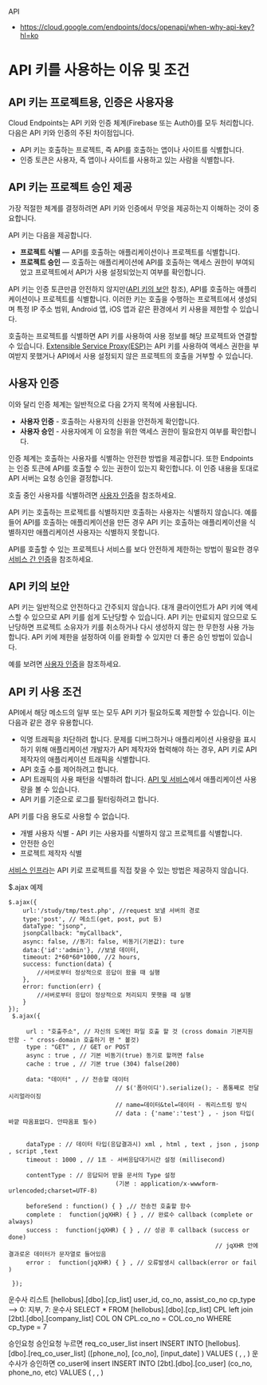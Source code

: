 API

- https://cloud.google.com/endpoints/docs/openapi/when-why-api-key?hl=ko

# API 키를 사용하는 이유 및 조건

## API 키는 프로젝트용, 인증은 사용자용

Cloud Endpoints는 API 키와 인증 체계(Firebase 또는 Auth0)를 모두 처리합니다. 다음은 API 키와 인증의 주된 차이점입니다.

- API 키는 호출하는 프로젝트, 즉 API를 호출하는 앱이나 사이트를 식별합니다.
- 인증 토큰은 사용자, 즉 앱이나 사이트를 사용하고 있는 사람을 식별합니다.

## API 키는 프로젝트 승인 제공

가장 적절한 체계를 결정하려면 API 키와 인증에서 무엇을 제공하는지 이해하는 것이 중요합니다.

API 키는 다음을 제공합니다.

- **프로젝트 식별** — API를 호출하는 애플리케이션이나 프로젝트를 식별합니다.
- **프로젝트 승인** — 호출하는 애플리케이션에 API를 호출하는 액세스 권한이 부여되었고 프로젝트에서 API가 사용 설정되었는지 여부를 확인합니다.

API 키는 인증 토큰만큼 안전하지 않지만([API 키의 보안](https://cloud.google.com/endpoints/docs/openapi/when-why-api-key?hl=ko#security_of_api_keys) 참조), API를 호출하는 애플리케이션이나 프로젝트를 식별합니다. 이러한 키는 호출을 수행하는 프로젝트에서 생성되며 특정 IP 주소 범위, Android 앱, iOS 앱과 같은 환경에서 키 사용을 제한할 수 있습니다.

호출하는 프로젝트를 식별하면 API 키를 사용하여 사용 정보를 해당 프로젝트와 연결할 수 있습니다. [Extensible Service Proxy(ESP)](https://cloud.google.com/endpoints/docs/openapi/glossary?hl=ko#extensible_service_proxy)는 API 키를 사용하여 액세스 권한을 부여받지 못했거나 API에서 사용 설정되지 않은 프로젝트의 호출을 거부할 수 있습니다.

## 사용자 인증

이와 달리 인증 체계는 일반적으로 다음 2가지 목적에 사용됩니다.

- **사용자 인증** - 호출하는 사용자의 신원을 안전하게 확인합니다.
- **사용자 승인** - 사용자에게 이 요청을 위한 액세스 권한이 필요한지 여부를 확인합니다.

인증 체계는 호출하는 사용자를 식별하는 안전한 방법을 제공합니다. 또한 Endpoints는 인증 토큰에 API를 호출할 수 있는 권한이 있는지 확인합니다. 이 인증 내용을 토대로 API 서버는 요청 승인을 결정합니다.

호출 중인 사용자를 식별하려면 [사용자 인증](https://cloud.google.com/endpoints/docs/openapi/authenticating-users?hl=ko)을 참조하세요.

API 키는 호출하는 프로젝트를 식별하지만 호출하는 사용자는 식별하지 않습니다. 예를 들어 API를 호출하는 애플리케이션을 만든 경우 API 키는 호출하는 애플리케이션을 식별하지만 애플리케이션 사용자는 식별하지 못합니다.

API를 호출할 수 있는 프로젝트나 서비스를 보다 안전하게 제한하는 방법이 필요한 경우 [서비스 간 인증](https://cloud.google.com/endpoints/docs/openapi/service-account-authentication?hl=ko)을 참조하세요.

## API 키의 보안

API 키는 일반적으로 안전하다고 간주되지 않습니다. 대개 클라이언트가 API 키에 액세스할 수 있으므로 API 키를 쉽게 도난당할 수 있습니다. API 키는 만료되지 않으므로 도난당하면 프로젝트 소유자가 키를 취소하거나 다시 생성하지 않는 한 무한정 사용 가능합니다. API 키에 제한을 설정하여 이를 완화할 수 있지만 더 좋은 승인 방법이 있습니다.

예를 보려면 [사용자 인증](https://cloud.google.com/endpoints/docs/openapi/authenticating-users?hl=ko)을 참조하세요.

## API 키 사용 조건

API에서 해당 메소드의 일부 또는 모두 API 키가 필요하도록 제한할 수 있습니다. 이는 다음과 같은 경우 유용합니다.

- 익명 트래픽을 차단하려 합니다. 문제를 디버그하거나 애플리케이션 사용량을 표시하기 위해 애플리케이션 개발자가 API 제작자와 협력해야 하는 경우, API 키로 API 제작자의 애플리케이션 트래픽을 식별합니다.
- API 호출 수를 제어하려고 합니다.
- API 트래픽의 사용 패턴을 식별하려 합니다. [API 및 서비스](http://console.developers.google.com/?hl=ko)에서 애플리케이션 사용량을 볼 수 있습니다.
- API 키를 기준으로 로그를 필터링하려고 합니다.

API 키를 다음 용도로 사용할 수 없습니다.

- 개별 사용자 식별 - API 키는 사용자를 식별하지 않고 프로젝트를 식별합니다.
- 안전한 승인
- 프로젝트 제작자 식별

[서비스 인프라](https://cloud.google.com/service-infrastructure/docs/overview?hl=ko)는 API 키로 프로젝트를 직접 찾을 수 있는 방법은 제공하지 않습니다.

$.ajax 예제

```
$.ajax({
    url:'/study/tmp/test.php', //request 보낼 서버의 경로
    type:'post', // 메소드(get, post, put 등)
    dataType: "jsonp",
    jsonpCallback: "myCallback",
    async: false, //동기: false, 비동기(기본값): ture
    data:{'id':'admin'}, //보낼 데이터,
	timeout: 2*60*60*1000, //2 hours,
    success: function(data) {
        //서버로부터 정상적으로 응답이 왔을 때 실행
    },
    error: function(err) {
        //서버로부터 응답이 정상적으로 처리되지 못햇을 때 실행
    }
});
 $.ajax({

     url : "호출주소", // 자신의 도메인 파일 호출 할 것 (cross domain 기본지원 안함 - " cross-domain 호출하기 편 " 볼것)
     type : "GET" , // GET or POST
     async : true , // 기본 비동기(true) 동기로 할꺼면 false
     cache : true , // 기본 true (304) false(200)

     data: "데이터" , // 전송할 데이터
                              // $('폼아이디').serialize(); - 폼통째로 전달 시리얼라이징
                              // name=데이터&tel=데이터 - 쿼리스트링 방식
                              // data : {'name':'test'} , - json 타입( 바깥 따옴표없다. 안따옴표 필수)


     dataType : // 데이터 타입(응답결과시) xml , html , text , json , jsonp , script ,text
     timeout : 1000 , // 1초 - 서버응답대기시간 설정 (millisecond) 
 
     contentType : // 응답되어 받을 문서의 Type 설정 
                              (기본 : application/x-wwwform-urlencoded;charset=UTF-8)
 
     beforeSend : function() { } ,// 전송전 호출할 함수
     complete :  function(jqXHR) { } , // 완료수 callback (complete or always)
     success :  function(jqXHR) { } , // 성공 후 callback (success or done)
                                                          // jqXHR 안에 결과로온 데이터가 문자열로 들어있음 
     error :  function(jqXHR) { } , // 오류발생시 callback(error or fail ) 

 }); 
```

운수사 리스트
[hellobus].[dbo].[cp_list]
user_id, co_no, assist_co_no
cp_type --> 0: 지부, 7: 운수사
SELECT *
FROM [hellobus].[dbo].[cp_list] CPL left join [2bt].[dbo].[company_list] COL
ON CPL.co_no = COL.co_no
WHERE cp_type = 7


승인요청
승인요청 누르면 req_co_user_list insert
INSERT INTO [hellobus].[dbo].[req_co_user_list] ([phone_no], [co_no], [input_date] ) VALUES ( , , )
운수사가 승인하면 co_user에 insert
INSERT INTO [2bt].[dbo].[co_user] (co_no, phone_no, etc) VALUES ( , , )